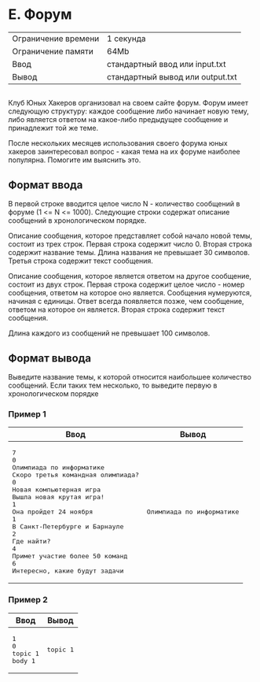 <div class="problem-statement">
   <div class="header">
      <h1 class="title">E. Форум</h1>
      <table>
         <tr class="time-limit">
            <td class="property-title">Ограничение времени</td>
            <td>1&nbsp;секунда</td>
         </tr>
         <tr class="memory-limit">
            <td class="property-title">Ограничение памяти</td>
            <td>64Mb</td>
         </tr>
         <tr class="input-file">
            <td class="property-title">Ввод</td>
            <td colspan="1">стандартный ввод или input.txt</td>
         </tr>
         <tr class="output-file">
            <td class="property-title">Вывод</td>
            <td colspan="1">стандартный вывод или output.txt</td>
         </tr>
      </table>
   </div>
   <h2></h2>
   <div class="legend"><span style="">
         <p>Клуб Юных Хакеров организовал на своем сайте форум. Форум имеет следующую структуру: каждое сообщение либо начинает новую
            тему, либо является ответом на какое-либо предыдущее сообщение и принадлежит той же теме.
         </p></span><p>После нескольких месяцев использования своего форума юных хакеров заинтересовал вопрос - какая тема на их форуме наиболее
         популярна. Помогите им выяснить это.
      </p>
   </div>
   <h2>Формат ввода</h2>
   <div class="input-specification"><span style="">
         <p>В первой строке вводится целое число N - количество сообщений в форуме (1 &lt;= N &lt;= 1000). Следующие строки содержат описание
            сообщений в хронологическом порядке.
         </p></span><p>Описание сообщения, которое представляет собой начало новой темы, состоит из трех строк. Первая строка содержит число 0. Вторая
         строка содержит название темы. Длина названия не превышает 30 символов. Третья строка содержит текст сообщения.
      </p>
      <p>Описание сообщения, которое является ответом на другое сообщение, состоит из двух строк. Первая строка содержит целое число
         - номер сообщения, ответом на которое оно является. Сообщения нумеруются, начиная с единицы. Ответ всегда появляется позже,
         чем сообщение, ответом на которое он является. Вторая строка содержит текст сообщения.
      </p>
      <p>Длина каждого из сообщений не превышает 100 символов.</p>
   </div>
   <h2>Формат вывода</h2>
   <div class="output-specification"><span style="">
         <p>Выведите название темы, к которой относится наибольшее количество сообщений. Если таких тем несколько, то выведите первую
            в хронологическом порядке
         </p></span><p></p>
   </div>
   <h3>Пример 1</h3>
   <table class="sample-tests">
      <thead>
         <tr>
            <th>Ввод</th>
            <th>Вывод</th>
         </tr>
      </thead>
      <tbody>
         <tr>
            <td><pre>7
0
Олимпиада по информатике
Скоро третья командная олимпиада?
0
Новая компьютерная игра
Вышла новая крутая игра!
1
Она пройдет 24 ноября
1
В Санкт-Петербурге и Барнауле
2
Где найти?
4
Примет участие более 50 команд
6
Интересно, какие будут задачи
</pre></td>
            <td><pre>Олимпиада по информатике
</pre></td>
         </tr>
      </tbody>
   </table>
   <h3>Пример 2</h3>
   <table class="sample-tests">
      <thead>
         <tr>
            <th>Ввод</th>
            <th>Вывод</th>
         </tr>
      </thead>
      <tbody>
         <tr>
            <td><pre>1
0
topic 1
body 1
</pre></td>
            <td><pre>topic 1
</pre></td>
         </tr>
      </tbody>
   </table>
</div></div>
